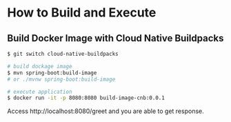 # How to Build and Execute


## Build Docker Image with Cloud Native Buildpacks


```bash
$ git switch cloud-native-buildpacks

# build dockage image
$ mvn spring-boot:build-image
# or ./mvnw spring-boot:build-image

# execute application
$ docker run -it -p 8080:8080 build-image-cnb:0.0.1
```

Access http://localhost:8080/greet and you are able to get response.